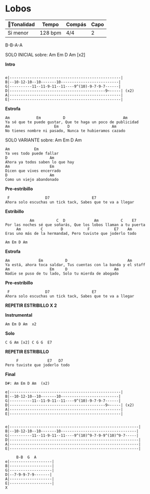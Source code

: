 # Lobos

| 🎸Tonalidad | Tempo   | Compás | Capo |
| ---------- | ------- | ------ | ---- |
| Si menor   | 128 bpm | 4/4    | 2    |


B-B-A-A
 
 
SOLO INICIAL sobre: Am Em D Am  [x2]
 
**Intro**
```
 
e|--------------------------------------------------|
B|--10·12-10--10-------10--------------------------|
G|----------11--11-9-11--11----9^(10)-9-7·9-7------|
D|-------------------------------------------9~-----| (x2)
A|--------------------------------------------------|
E|--------------------------------------------------|
```
**Estrofa**
```
Am            Em          D                          Am
Ya sé que te puede gustar, Que te haga un poco de publicidad
Am                    Em    D                   Am
No tienes nombre ni pasado, Nunca te hubieramos cazado
``` 
 
SOLO VARIANTE sobre: Am Em D Am
``` 
Am           Em
Ya ves todo puede fallar
D                   Am
Ahora ya todos saben lo que hay
Am                  Em
Dicen que vives encerrado
D                   Am
Como un viejo abandonado
``` 

**Pre-estribillo**
```
 F				  D7                   E7
Ahora solo escuchas un tick tack, Sabes que te va a llegar
```
**Estribillo**
```
           Am          C  D             Am          C    E7
Por las noches sé que soñarás, Que los lobos llaman a tu puerta
     Am         C        D           F           E7    Am
Eras uno más de la hermandad, Pero tuviste que joderlo todo
```
```
Am Em D Am  
``` 
**Estrofa**
```
Am             Em          D                           Am
Ya está, ahora toca saldar, Tus cuentas con la banda y el staff
Am                  Em     D                     Am
Nadie se puso de tu lado, Solo tu mierda de abogado
```
**Pre-estribillo**
```
 F				  D7                   E7
Ahora solo escuchas un tick tack, Sabes que te va a llegar
```
 
**REPETIR ESTRIBILLO X 2**

**Instrumental**
``` 
Am Em D Am  x2
```
**Solo**
```
C G Am [x2] C G G  E7
``` 
**REPETIR ESTRIBILLO** 
```
     F             E7   D7
Pero tuviste que joderlo todo
``` 
**Final**
```
D#: Am Em D Am  (x2)
 
e|--------------------------------------------------|
B|--10·12-10--10-------10--------------------------|
G|----------11--11-9-11--11----9^(10)-9-7·9-7------|
D|-------------------------------------------9~-----| (x2)
A|--------------------------------------------------|
E|--------------------------------------------------|
 
 
e|----------------------------------------------------------|
B|--10·12-10--10-------10----------------------------------|
G|----------11--11-9-11--11----9^(10)^9-7-9-9^(10)^9·7-----|
D|----------------------------------------------------------|
A|----------------------------------------------------------|
E|----------------------------------------------------------|
 
     B-B  G  A
e|-------------------|
B|-------------------|
G|-------------------|
D|--7·9-9-7-9-------|
A|-------------------|
E|-------------------|
X
```